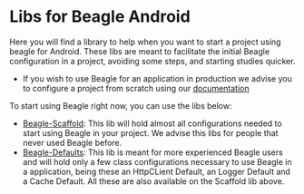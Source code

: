 # Libs for Beagle Android

Here you will find a library to help when you want to start a project using beagle for Android.
These libs are meant to facilitate the initial Beagle configuration in a project, avoiding some
steps, and starting studies quicker.

* If you wish to use Beagle for an application in production we advise you to configure a project
 from scratch using our
 [documentation](http://docs-beta.usebeagle.io/home/get-started/creating-a-project-from-scratch/case-android/)

To start using Beagle right now, you can use the libs below:
* [Beagle-Scaffold](https://github.com/ZupIT/beagle-helpers/tree/main/android/beagle-scaffold):
This lib will hold almost all configurations needed to start using Beagle in your project.
We advise this libs for people that never used Beagle before.
* [Beagle-Defaults](https://github.com/ZupIT/beagle-helpers/tree/main/android/beagle-defaults):
This lib is meant for more experienced Beagle users and will hold only a few class configurations
necessary to use Beagle in a application, being these an HttpCLient Default, an Logger Default
and a Cache Default. All these are also available on the Scaffold lib above.




